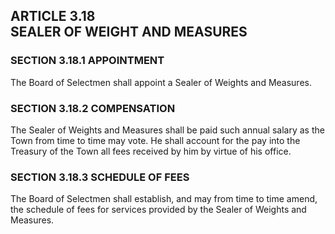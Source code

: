 ## ARTICLE 3.18<br/>SEALER OF WEIGHT AND MEASURES

### SECTION 3.18.1 APPOINTMENT

The Board of Selectmen shall appoint a Sealer of Weights and Measures.

### SECTION 3.18.2 COMPENSATION

The Sealer of Weights and Measures shall be paid such annual salary as
the Town from time to time may vote. He shall account for the pay into
the Treasury of the Town all fees received by him by virtue of his
office.

### SECTION 3.18.3 SCHEDULE OF FEES

The Board of Selectmen shall establish, and may from time to time amend,
the schedule of fees for services provided by the Sealer of Weights and
Measures.
